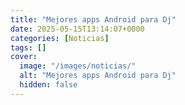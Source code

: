 ```yaml
---
title: "Mejores apps Android para Dj"
date: 2025-05-15T13:14:07+0000
categories: [Noticias]
tags: []
cover:
  image: "/images/noticias/"
  alt: "Mejores apps Android para Dj"
  hidden: false
---
```



